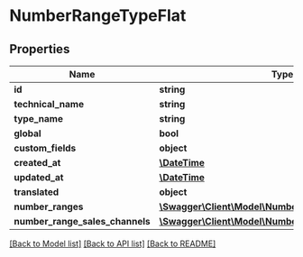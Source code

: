 # NumberRangeTypeFlat

## Properties
Name | Type | Description | Notes
------------ | ------------- | ------------- | -------------
**id** | **string** |  | [optional] 
**technical_name** | **string** |  | [optional] 
**type_name** | **string** |  | 
**global** | **bool** |  | 
**custom_fields** | **object** |  | [optional] 
**created_at** | [**\DateTime**](\DateTime.md) |  | 
**updated_at** | [**\DateTime**](\DateTime.md) |  | 
**translated** | **object** |  | [optional] 
**number_ranges** | [**\Swagger\Client\Model\NumberRangeFlat**](NumberRangeFlat.md) |  | [optional] 
**number_range_sales_channels** | [**\Swagger\Client\Model\NumberRangeSalesChannelFlat**](NumberRangeSalesChannelFlat.md) |  | [optional] 

[[Back to Model list]](../../README.md#documentation-for-models) [[Back to API list]](../../README.md#documentation-for-api-endpoints) [[Back to README]](../../README.md)

